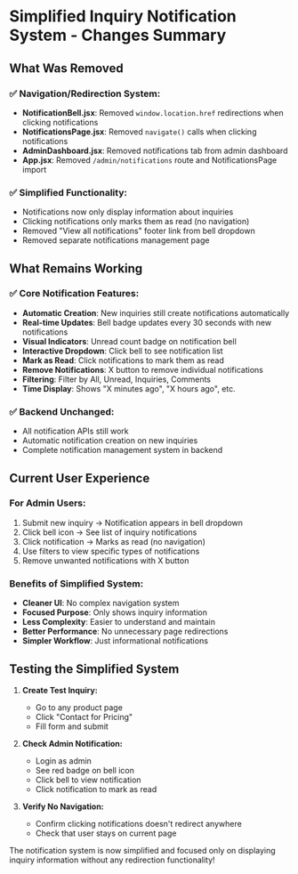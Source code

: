 # Simplified Inquiry Notification System - Changes Summary

## What Was Removed

### ✅ **Navigation/Redirection System:**
- **NotificationBell.jsx**: Removed `window.location.href` redirections when clicking notifications
- **NotificationsPage.jsx**: Removed `navigate()` calls when clicking notifications  
- **AdminDashboard.jsx**: Removed notifications tab from admin dashboard
- **App.jsx**: Removed `/admin/notifications` route and NotificationsPage import

### ✅ **Simplified Functionality:**
- Notifications now only display information about inquiries
- Clicking notifications only marks them as read (no navigation)
- Removed "View all notifications" footer link from bell dropdown
- Removed separate notifications management page

## What Remains Working

### ✅ **Core Notification Features:**
- **Automatic Creation**: New inquiries still create notifications automatically
- **Real-time Updates**: Bell badge updates every 30 seconds with new notifications
- **Visual Indicators**: Unread count badge on notification bell
- **Interactive Dropdown**: Click bell to see notification list
- **Mark as Read**: Click notifications to mark them as read
- **Remove Notifications**: X button to remove individual notifications
- **Filtering**: Filter by All, Unread, Inquiries, Comments
- **Time Display**: Shows "X minutes ago", "X hours ago", etc.

### ✅ **Backend Unchanged:**
- All notification APIs still work
- Automatic notification creation on new inquiries
- Complete notification management system in backend

## Current User Experience

### **For Admin Users:**
1. Submit new inquiry → Notification appears in bell dropdown
2. Click bell icon → See list of inquiry notifications  
3. Click notification → Marks as read (no navigation)
4. Use filters to view specific types of notifications
5. Remove unwanted notifications with X button

### **Benefits of Simplified System:**
- **Cleaner UI**: No complex navigation system
- **Focused Purpose**: Only shows inquiry information
- **Less Complexity**: Easier to understand and maintain
- **Better Performance**: No unnecessary page redirections
- **Simpler Workflow**: Just informational notifications

## Testing the Simplified System

1. **Create Test Inquiry:**
   - Go to any product page
   - Click "Contact for Pricing" 
   - Fill form and submit

2. **Check Admin Notification:**
   - Login as admin
   - See red badge on bell icon
   - Click bell to view notification
   - Click notification to mark as read

3. **Verify No Navigation:**
   - Confirm clicking notifications doesn't redirect anywhere
   - Check that user stays on current page

The notification system is now simplified and focused only on displaying inquiry information without any redirection functionality!
